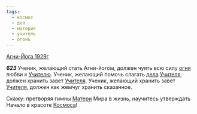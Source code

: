 ```yaml
---
tags:
  - космос
  - дел
  - материя
  - учитель
  - огонь
---
```


[Агни-Йога 1929г](https://127.0.0.1:4002/agni/1929)

___623___
Ученик, желающий стать Агни-йогом, должен чуять всю силу [огня](../../../tags/#огонь) любви к [Учителю](../../../tags/#учитель). Ученик, желающий помочь слагать [дела](../../../tags/#дел) [Учителя](../../../tags/#учитель), должен хранить завет [Учителя](../../../tags/#учитель). Ученик, желающий хранить завет [Учителя](../../../tags/#учитель), должен как жемчуг хранить сказанное.   

Скажу: претворяя гимны [Матери](../../../tags/#материя) Мира в жизнь, научитесь утверждать Начало в красоте [Космоса](../../../tags/#космос)!